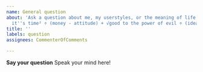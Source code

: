 ```yaml
---
name: General question
about: 'Ask a question about me, my userstyles, or the meaning of life. (spoiler:
  it''s time² ÷ (money - attitude) + √good to the power of evil ÷ (idea + random))'
title: ''
labels: question
assignees: CommenterOfComments

---
```


**Say your question**
Speak your mind here!
